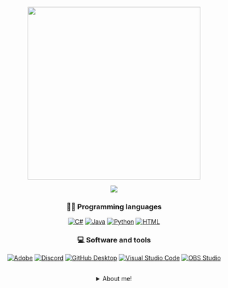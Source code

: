 


<div align="center">
<br />


<img  src='https://media.giphy.com/media/USmXlU5TUcmZWm5f1m/giphy.gif'  width="400" >
<div align="center"> 
</div> 
</div> 
  
<p align="center">
  <a href="https://github.com/DenverCoder1/readme-typing-svg"><img src="https://readme-typing-svg.demolab.com/?lines=%20Programmer%20and%20Mechatronic%20Engineer;Egomaniacal%20Hobbist;Continually%20gaining%20new%20skills%20and %20information&font=Fira%20Code&center=true&width=700&height=45&color=FFFFFF&vCenter=true&size=25&pause=1000"></a>
</p>

<!-- Social icons section -->

<!-- <p align="center">
  <a href="??????????"><img width="32px" alt="Twitter" title="Twitter" src="https://i.imgur.com/OXZM1L6.png"/></a>
  &#8287;&#8287;&#8287;&#8287;&#8287;
  <a href="?????????"><img width="32px" alt="Dev.to" title="DenverCoder1 Dev.to" src="https://i.imgur.com/mVm29vK.png"></a>
  &#8287;&#8287;&#8287;&#8287;&#8287;
  <a href="????????"><img width="32px" alt="Ko-fi" title="Buy me a coffee" src="https://i.imgur.com/PpLeD3K.png"/></a>
  &#8287;&#8287;&#8287;&#8287;&#8287;
  <a href="??????????"><img width="32px" alt="Free Stuff" title="Free gifts for you" src="https://i.imgur.com/0uVwkoZ.png"/></a>
</p>-->


<div align="center">

### 👨‍💻 Programming languages

<p align="center">
  <a href=""><img alt="C#" src="https://custom-icon-badges.demolab.com/badge/C%23-68217A.svg?logo=cs2&logoColor=white"></a>
  <a href=""><img alt="Java" src="https://custom-icon-badges.demolab.com/badge/Java-007396.svg?logo=java&logoColor=white"></a>
  <a href=""><img alt="Python" src="https://img.shields.io/badge/Python-14354C.svg?logo=python&logoColor=white"></a>
  <a href=""><img alt="HTML" src="https://img.shields.io/badge/HTML-E34F26.svg?logo=html5&logoColor=white"></a>
</p>

### 💻 Software and tools

<p align="center">
<a href="#"><img alt="Adobe" src="https://img.shields.io/badge/Adobe-FF0000.svg?logo=adobe&logoColor=white"></a>
<a href="#"><img alt="Discord" src="https://img.shields.io/badge/-Discord-5865F2.svg?logo=discord&logoColor=white"></a>
<a href="#"><img alt="GitHub Desktop" src="https://img.shields.io/badge/GitHub%20Desktop-8034A9.svg?logo=github&logoColor=white"></a>
<a href="#"><img alt="Visual Studio Code" src="https://img.shields.io/badge/Visual%20Studio%20Code-0078d7.svg?logo=visual-studio-code&logoColor=white"></a>
<a href="#"><img alt="OBS Studio" src="https://img.shields.io/badge/-OBS%20Studio-302E31?logo=obs-studio&logoColor=white"></a>
</p>
</br>


<details>
 <summary> About me! </summary>
 <ul>
    
    
 
<img align="right" src="https://denvercoder1-github-readme-stats.vercel.app/api/?username=MoMoiin&show_icons=true&include_all_commits=true&count_private=true&theme=react&hide_border=true&bg_color=1F222E&title_color=F85D7F&icon_color=F8D866" />
    
#### 💻Hello! Momo here! a creative mechatronic engineer student that loves picking up new interests, among other things! I'm constantly striving to improve!
   
### 🎓Current hobbies include:
   <ul> Piano, Violin, Programming, FDM Printing, SLA Printing, Skateboarding, Manga and whatever I come up with.
     
    
<br />
    
  </ul>
  </details>
 
  
  

